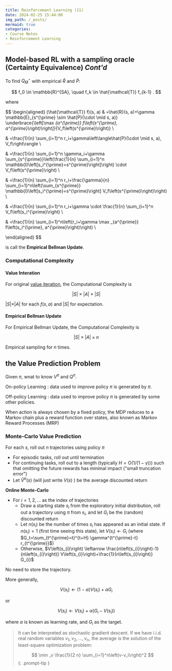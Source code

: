 ```yaml
---
title: Reinforcemant Learning (11)
date: 2024-02-25 15:44:00
img_path: /_posts/
mermaid: true
categories:
- Course Notes
- Reinforcement Learning
---
```


## Model-based RL with a sampling oracle (Certainty Equivalence) *Cont'd*

To find $Q^\star_{\hat{M}}$ with empirical $\hat{R}$ and $\hat{P}$:

$$
f_0 \in \mathbb{R}^{SA}, \quad f_k \in \hat{\mathcal{T}} f_{k-1} .
$$

where

$$
\begin{aligned}
(\hat{\mathcal{T}} f)(s, a) & =\hat{R}(s, a)+\gamma \mathbb{E}_{s^{\prime} \sim \hat{P}(\cdot \mid s, a)} \underbrace{\left[\max _{a^{\prime}} f\left(s^{\prime}, a^{\prime}\right)\right]}_{V_f\left(s^{\prime}\right)} \\

& =\frac{1}{n} \sum_{i=1}^n r_i+\gamma\left\langle\hat{P}(\cdot \mid s, a), V_f\right\rangle \\

& =\frac{1}{n} \sum_{i=1}^n \gamma_i+\gamma \sum_{s^{\prime}}\left(\frac{1}{n} \sum_{i=1}^n \mathbb{I}\left[s_i^{\prime}=s^{\prime}\right]\right) \cdot V_f\left(s^{\prime}\right) \\

& =\frac{1}{n} \sum_{i=1}^n r_i+\frac{\gamma}{n} \sum_{i=1}^n\left(\sum_{s^{\prime}} \mathbb{I}\left[s_i^{\prime}=s^{\prime}\right] V_f\left(s^{\prime}\right)\right) \\

& =\frac{1}{n} \sum_{i=1}^n r_i+\gamma \cdot \frac{1}{n} \sum_{i=1}^n V_f\left(s_i^{\prime}\right) \\

& =\frac{1}{n} \sum_{i=1}^n\left(r_i+\gamma \max _{a^{\prime}} f\left(s_i^{\prime}, a^{\prime}\right)\right) \\

\end{aligned}
$$

is call the **Empirical Bellman Update**.

### Computational Complexity

#### Value Interation

For original [value iteration](reinforcement-learning-lecture-6/#value-interation-algorithm-vi), the Computational Complexity is

$$
|S|\times |A| \times |S|
$$

$\vert S\vert \times \vert A\vert$ for each $f(s,a)$ and $\vert S \vert$ for expectation.

#### Empirical Bellman Update

For Empirical Bellman Update, the Computational Complexity is

$$
|S|\times |A| \times n
$$

Empirical sampling for $n$ times.

<!-- ## Tabular RL for Value Prediction -->

<!-- How to evalutate the performance of a given policy under a initial state distribution? i.e.

$$
J(\pi) = \mathbb{E}_\pi\left[\sum_{t=1}^{\infty} \gamma^{t-1} r_t \biggm| s_1 \sim d_0\right]
$$ -->

<!-- or, for a initial state $s_1$,

$$
J(\pi) = \mathbb{E}_\pi\left[\sum_{t=1}^{\infty} \gamma^{t-1} r_t \biggm| s_1\right]
$$ -->

## the Value Prediction Problem

Given $\pi$, wnat to know $V^\pi$ and $Q^\pi$.

On-policy Learning
: data used to improve policy $\pi$ is generated by $\pi$.

Off-policy Learning
: data used to improve policy $\pi$ is generated by some other policies.

When action is always chosen by a fixed policy, the MDP reduces
to a Markov chain plus a reward function over states, also known
as Markov Reward Processes (MRP)

### Monte-Carlo Value Prediction

For each $s$, roll out $n$ trajectories using policy $\pi$

- For episodic tasks, roll out until termination
- For continuing tasks, roll out to a length (typically $H=\mathrm{O}(1 /(1-\gamma))$) such that omitting the future rewards has minimal impact ("small truncation error")
- Let $\hat{V}^\pi(s)$ (will just write $V(s)$ ) be the average discounted return

**Online Monte-Carlo**

- For $i=1,2, \ldots$ as the index of trajectories
  - Draw a starting state $s_i$ from the exploratory initial distribution, roll out a trajectory using $\pi$ from $s_i$, and let $G_i$ be the (random) discounted return
  - Let $n\left(s_i\right)$ be the number of times $s_i$ has appeared as an initial state. If $n\left(s_i\right)=1$ (first time seeing this state), let $V\left(s_{i}\right) \leftarrow G_{i}$ (where $G_t=\sum_{t^{\prime}=t}^{t+H} \gamma^{t^{\prime}-t} r_{t^{\prime}}$)
  - Otherwise, $V\left(s_{i}\right) \leftarrow \frac{n\left(s_{i}\right)-1}{n\left(s_{i}\right)} V\left(s_{i}\right)+\frac{1}{n\left(s_{i}\right)} G_{i}$

No need to store the trajectory.

More generally,

$$
V\left(s_{i}\right) \leftarrow(1-\alpha) V\left(s_{i}\right)+\alpha G_{i}
$$

or

$$
V\left(s_{i}\right) \leftarrow V\left(s_{i}\right)+\alpha\left(G_{i}-V\left(s_{i}\right)\right)
$$

where $\alpha$ is known as learning rate, and $G_i$ as the target.

> It can be interpreted as stochastic gradient descent. If we have i.i.d. real random variables $v_1, v_2, \ldots, v_n$, the average is the solution of the least-square optimization problem:
>
> $$
> \min _v \frac{1}{2 n} \sum_{i=1}^n\left(v-v_i\right)^2
> $$
{: .prompt-tip }
